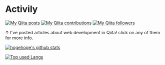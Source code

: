 # Activily
[![My Qiita posts](https://qiita-badge.apiapi.app/s/eito1011/posts.svg)](http://qiita.com/eito1011) [![My Qiita contributions](https://qiita-badge.apiapi.app/s/eito1011/contributions.svg)](http://qiita.com/eito1011) [![My Qiita followers](https://qiita-badge.apiapi.app/s/eito1011/followers.svg)](http://qiita.com/eito1011)
  
↑ I've posted articles about web development in Qiita! click on any of them for more info.

<!-- リポジトリステータス -->
[![hogehoge's github stats](https://github-readme-stats.vercel.app/api?username=eito1011-JP&hide=contribs&count_private=true&show_icons=true&theme=tokyonight)](https://github.com/ユーザ名/)

<!-- ソースコード統計 -->
[![Top used Langs](https://github-readme-stats.vercel.app/api/top-langs/?username=eito1011-JP&layout=compact&theme=tokyonight)](https://github.com/ユーザ名/)


<!--
**eito1011-JP/eito1011-JP** is a ✨ _special_ ✨ repository because its `README.md` (this file) appears on your GitHub profile.>
.
